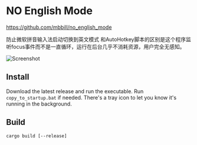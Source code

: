 # NO English Mode

<https://github.com/mbbill/no_english_mode>

防止微软拼音输入法启动切换到英文模式
和AutoHotkey脚本的区别是这个程序监听focus事件而不是一直循环，运行在后台几乎不消耗资源，用户完全无感知。

![Screenshot](assets/screenshot.png)

## Install

Download the latest release and run the executable. Run `copy_to_startup.bat` if needed.
There's a tray icon to let you know it's running in the background.

## Build

`cargo build [--release]`
